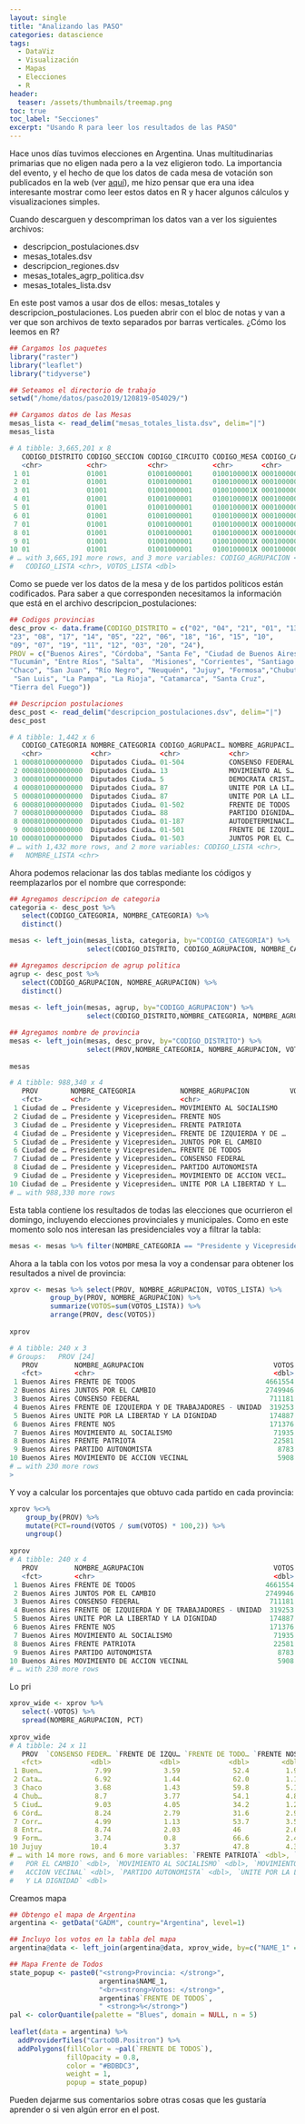 ```yaml
---
layout: single
title: "Analizando las PASO"
categories: datascience
tags:
  - DataViz
  - Visualización
  - Mapas
  - Elecciones
  - R
header:
  teaser: /assets/thumbnails/treemap.png
toc: true
toc_label: "Secciones"
excerpt: "Usando R para leer los resultados de las PASO"  
---
```


Hace unos días tuvimos elecciones en Argentina. Unas multitudinarias primarias que no eligen nada pero a la vez eligieron todo. La importancia del evento, y el hecho de que los datos de cada mesa de votación son publicados en la web (ver <a href="http://descargaresultados.s3-sa-east-1.amazonaws.com/resultados.zip">aquí</a>), me hizo pensar que era una idea interesante mostrar como leer estos datos en R y hacer algunos cálculos y visualizaciones simples.

Cuando descarguen y descompriman los datos van a ver los siguientes archivos:
* descripcion_postulaciones.dsv 
* mesas_totales.dsv
* descripcion_regiones.dsv
* mesas_totales_agrp_politica.dsv
* mesas_totales_lista.dsv

En este post vamos a usar dos de ellos: mesas_totales y descripcion_postulaciones. Los pueden abrir con el bloc de notas y van a ver que son archivos de texto separados por barras verticales. ¿Cómo los leemos en R?

```r
## Cargamos los paquetes 
library("raster")
library("leaflet")
library("tidyverse")

## Seteamos el directorio de trabajo
setwd("/home/datos/paso2019/120819-054029/")

## Cargamos datos de las Mesas
mesas_lista <- read_delim("mesas_totales_lista.dsv", delim="|")
mesas_lista

# A tibble: 3,665,201 x 8
   CODIGO_DISTRITO CODIGO_SECCION CODIGO_CIRCUITO CODIGO_MESA CODIGO_CATEGORIA
   <chr>           <chr>          <chr>           <chr>       <chr>           
 1 01              01001          01001000001     0100100001X 000100000000000 
 2 01              01001          01001000001     0100100001X 000100000000000 
 3 01              01001          01001000001     0100100001X 000100000000000 
 4 01              01001          01001000001     0100100001X 000100000000000 
 5 01              01001          01001000001     0100100001X 000100000000000 
 6 01              01001          01001000001     0100100001X 000100000000000 
 7 01              01001          01001000001     0100100001X 000100000000000 
 8 01              01001          01001000001     0100100001X 000100000000000 
 9 01              01001          01001000001     0100100001X 000100000000000 
10 01              01001          01001000001     0100100001X 000100000000000 
# … with 3,665,191 more rows, and 3 more variables: CODIGO_AGRUPACION <chr>,
#   CODIGO_LISTA <chr>, VOTOS_LISTA <dbl>
```

Como se puede ver los datos de la mesa y de los partidos políticos están codificados. Para saber a que corresponden necesitamos la información que está en el archivo descripcion_postulaciones:

```r
## Codigos provincias
desc_prov <- data.frame(CODIGO_DISTRITO = c("02", "04", "21", "01", "13", 
"23", "08", "17", "14", "05", "22", "06", "18", "16", "15", "10", 
"09", "07", "19", "11", "12", "03", "20", "24"), 
PROV = c("Buenos Aires", "Córdoba", "Santa Fe", "Ciudad de Buenos Aires","Mendoza", 
"Tucumán", "Entre Ríos", "Salta",  "Misiones", "Corrientes", "Santiago del Estero", 
"Chaco", "San Juan", "Río Negro", "Neuquén", "Jujuy", "Formosa","Chubut", 
 "San Luis", "La Pampa", "La Rioja", "Catamarca", "Santa Cruz", 
"Tierra del Fuego"))

## Descripcion postulaciones 
desc_post <- read_delim("descripcion_postulaciones.dsv", delim="|")
desc_post

# A tibble: 1,442 x 6
   CODIGO_CATEGORIA NOMBRE_CATEGORIA CODIGO_AGRUPACI… NOMBRE_AGRUPACI…
   <chr>            <chr>            <chr>            <chr>           
 1 000801000000000  Diputados Ciuda… 01-504           CONSENSO FEDERAL
 2 000801000000000  Diputados Ciuda… 13               MOVIMIENTO AL S…
 3 000801000000000  Diputados Ciuda… 5                DEMOCRATA CRIST…
 4 000801000000000  Diputados Ciuda… 87               UNITE POR LA LI…
 5 000801000000000  Diputados Ciuda… 87               UNITE POR LA LI…
 6 000801000000000  Diputados Ciuda… 01-502           FRENTE DE TODOS 
 7 000801000000000  Diputados Ciuda… 88               PARTIDO DIGNIDA…
 8 000801000000000  Diputados Ciuda… 01-187           AUTODETERMINACI…
 9 000801000000000  Diputados Ciuda… 01-501           FRENTE DE IZQUI…
10 000801000000000  Diputados Ciuda… 01-503           JUNTOS POR EL C…
# … with 1,432 more rows, and 2 more variables: CODIGO_LISTA <chr>,
#   NOMBRE_LISTA <chr>

```

Ahora podemos relacionar las dos tablas mediante los códigos y reemplazarlos por el nombre que corresponde:

```r
## Agregamos descripcion de categoria
categoria <- desc_post %>%
   select(CODIGO_CATEGORIA, NOMBRE_CATEGORIA) %>%
   distinct()

mesas <- left_join(mesas_lista, categoria, by="CODIGO_CATEGORIA") %>%
                   select(CODIGO_DISTRITO, CODIGO_AGRUPACION, NOMBRE_CATEGORIA, VOTOS_LISTA)

## Agregamos descripcion de agrup politica
agrup <- desc_post %>%
   select(CODIGO_AGRUPACION, NOMBRE_AGRUPACION) %>%
   distinct()
                   
mesas <- left_join(mesas, agrup, by="CODIGO_AGRUPACION") %>%
                   select(CODIGO_DISTRITO,NOMBRE_CATEGORIA, NOMBRE_AGRUPACION, VOTOS_LISTA)

## Agregamos nombre de provincia
mesas <- left_join(mesas, desc_prov, by="CODIGO_DISTRITO") %>%
                   select(PROV,NOMBRE_CATEGORIA, NOMBRE_AGRUPACION, VOTOS_LISTA)
                
mesas

# A tibble: 988,340 x 4
   PROV        NOMBRE_CATEGORIA           NOMBRE_AGRUPACION          VOTOS_LISTA
   <fct>       <chr>                      <chr>                            <dbl>
 1 Ciudad de … Presidente y Vicepresiden… MOVIMIENTO AL SOCIALISMO             1
 2 Ciudad de … Presidente y Vicepresiden… FRENTE NOS                           5
 3 Ciudad de … Presidente y Vicepresiden… FRENTE PATRIOTA                      2
 4 Ciudad de … Presidente y Vicepresiden… FRENTE DE IZQUIERDA Y DE …          15
 5 Ciudad de … Presidente y Vicepresiden… JUNTOS POR EL CAMBIO                85
 6 Ciudad de … Presidente y Vicepresiden… FRENTE DE TODOS                    101
 7 Ciudad de … Presidente y Vicepresiden… CONSENSO FEDERAL                    20
 8 Ciudad de … Presidente y Vicepresiden… PARTIDO AUTONOMISTA                  0
 9 Ciudad de … Presidente y Vicepresiden… MOVIMIENTO DE ACCION VECI…           1
10 Ciudad de … Presidente y Vicepresiden… UNITE POR LA LIBERTAD Y L…           4
# … with 988,330 more rows

```

Esta tabla contiene los resultados de todas las elecciones que ocurrieron el domingo, incluyendo elecciones provinciales y municipales. Como en este momento solo nos interesan las presidenciales voy a filtrar la tabla:

```r
mesas <- mesas %>% filter(NOMBRE_CATEGORIA == "Presidente y Vicepresidente de la República")
```

Ahora a la tabla con los votos por mesa la voy a condensar para obtener los resultados a nivel de provincia:

```r
xprov <- mesas %>% select(PROV, NOMBRE_AGRUPACION, VOTOS_LISTA) %>% 
          group_by(PROV, NOMBRE_AGRUPACION) %>% 
          summarize(VOTOS=sum(VOTOS_LISTA)) %>%
          arrange(PROV, desc(VOTOS)) 
          
xprov

# A tibble: 240 x 3
# Groups:   PROV [24]
   PROV         NOMBRE_AGRUPACION                                VOTOS
   <fct>        <chr>                                            <dbl>
 1 Buenos Aires FRENTE DE TODOS                                4661554
 2 Buenos Aires JUNTOS POR EL CAMBIO                           2749946
 3 Buenos Aires CONSENSO FEDERAL                                711181
 4 Buenos Aires FRENTE DE IZQUIERDA Y DE TRABAJADORES - UNIDAD  319253
 5 Buenos Aires UNITE POR LA LIBERTAD Y LA DIGNIDAD             174887
 6 Buenos Aires FRENTE NOS                                      171376
 7 Buenos Aires MOVIMIENTO AL SOCIALISMO                         71935
 8 Buenos Aires FRENTE PATRIOTA                                  22581
 9 Buenos Aires PARTIDO AUTONOMISTA                               8783
10 Buenos Aires MOVIMIENTO DE ACCION VECINAL                      5908
# … with 230 more rows
> 

```

Y voy a calcular los porcentajes que obtuvo cada partido en cada provincia:

```r
xprov %<>% 
    group_by(PROV) %>%
    mutate(PCT=round(VOTOS / sum(VOTOS) * 100,2)) %>%
    ungroup()    
    
xprov
# A tibble: 240 x 4
   PROV         NOMBRE_AGRUPACION                                VOTOS   PCT
   <fct>        <chr>                                            <dbl> <dbl>
 1 Buenos Aires FRENTE DE TODOS                                4661554 52.4 
 2 Buenos Aires JUNTOS POR EL CAMBIO                           2749946 30.9 
 3 Buenos Aires CONSENSO FEDERAL                                711181  7.99
 4 Buenos Aires FRENTE DE IZQUIERDA Y DE TRABAJADORES - UNIDAD  319253  3.59
 5 Buenos Aires UNITE POR LA LIBERTAD Y LA DIGNIDAD             174887  1.97
 6 Buenos Aires FRENTE NOS                                      171376  1.93
 7 Buenos Aires MOVIMIENTO AL SOCIALISMO                         71935  0.81
 8 Buenos Aires FRENTE PATRIOTA                                  22581  0.25
 9 Buenos Aires PARTIDO AUTONOMISTA                               8783  0.1 
10 Buenos Aires MOVIMIENTO DE ACCION VECINAL                      5908  0.07
# … with 230 more rows    
```

Lo pri 
```r
xprov_wide <- xprov %>%
   select(-VOTOS) %>%
   spread(NOMBRE_AGRUPACION, PCT)
   
xprov_wide
# A tibble: 24 x 11
   PROV  `CONSENSO FEDER… `FRENTE DE IZQU… `FRENTE DE TODO… `FRENTE NOS`
   <fct>            <dbl>            <dbl>            <dbl>        <dbl>
 1 Buen…             7.99             3.59             52.4         1.93
 2 Cata…             6.92             1.44             62.0         1.12
 3 Chaco             3.68             1.43             59.8         5.14
 4 Chub…             8.7              3.77             54.1         4.82
 5 Ciud…             9.03             4.05             34.2         1.21
 6 Córd…             8.24             2.79             31.6         2.96
 7 Corr…             4.99             1.13             53.7         3.53
 8 Entr…             8.74             2.03             46           2.61
 9 Form…             3.74             0.8              66.6         2.43
10 Jujuy            10.4              3.37             47.8         4.37
# … with 14 more rows, and 6 more variables: `FRENTE PATRIOTA` <dbl>, `JUNTOS
#   POR EL CAMBIO` <dbl>, `MOVIMIENTO AL SOCIALISMO` <dbl>, `MOVIMIENTO DE
#   ACCION VECINAL` <dbl>, `PARTIDO AUTONOMISTA` <dbl>, `UNITE POR LA LIBERTAD
#   Y LA DIGNIDAD` <dbl>   
```

Creamos mapa

```r   
## Obtengo el mapa de Argentina
argentina <- getData("GADM", country="Argentina", level=1)

## Incluyo los votos en la tabla del mapa
argentina@data <- left_join(argentina@data, xprov_wide, by=c("NAME_1" = "PROV"))

## Mapa Frente de Todos
state_popup <- paste0("<strong>Provincia: </strong>", 
                      argentina$NAME_1, 
                      "<br><strong>Votos: </strong>", 
                      argentina$`FRENTE DE TODOS`,
                      " <strong>%</strong>")
pal <- colorQuantile(palette = "Blues", domain = NULL, n = 5)
                      
leaflet(data = argentina) %>%
  addProviderTiles("CartoDB.Positron") %>%
  addPolygons(fillColor = ~pal(`FRENTE DE TODOS`), 
              fillOpacity = 0.8, 
              color = "#BDBDC3", 
              weight = 1, 
              popup = state_popup)
```

Pueden dejarme sus comentarios sobre otras cosas que les gustaría aprender o si ven algún error en el post.